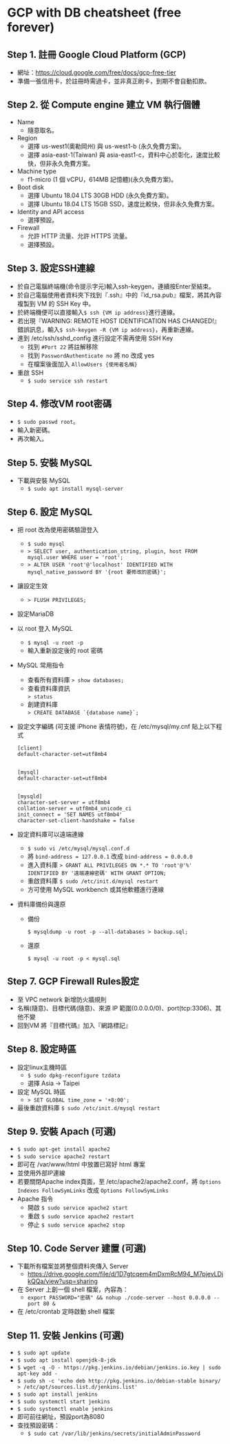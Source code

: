 # GCP with DB cheatsheet (free forever)

## Step 1. 註冊 Google Cloud Platform (GCP)
  * 網址：https://cloud.google.com/free/docs/gcp-free-tier
  * 準備一張信用卡，於註冊時需過卡，並非真正刷卡，到期不會自動扣款。

## Step 2. 從 Compute engine 建立 VM 執行個體
  * Name
    * 隨意取名。
  * Region
    * 選擇 us-west1(奧勒岡州) 與 us-west1-b (永久免費方案)。
    * 選擇 asia-east-1(Taiwan) 與 asia-east1-c，資料中心於彰化，速度比較快，但非永久免費方案。
  * Machine type
    * f1-micro (1 個 vCPU，614MB 記憶體)(永久免費方案)。
  * Boot disk
    * 選擇 Ubuntu 18.04 LTS 30GB HDD (永久免費方案)。
    * 選擇 Ubuntu 18.04 LTS 15GB SSD，速度比較快，但非永久免費方案。
  * Identity and API access
    * 選擇預設。
  * Firewall
    * 允許 HTTP 流量、允許 HTTPS 流量。
    * 選擇預設。
     
## Step 3. 設定SSH連線
  * 於自己電腦終端機(命令提示字元)輸入ssh-keygen，連續按Enter至結束。
  * 於自己電腦使用者資料夾下找到『.ssh』中的『id_rsa.pub』檔案，將其內容複製到 VM 的 SSH Key 中。
  * 於終端機便可以直接輸入```$ ssh {VM ip address}```進行連線。
  * 若出現『WARNING: REMOTE HOST IDENTIFICATION HAS CHANGED!』錯誤訊息，輸入```$ ssh-keygen -R {VM ip address}```，再重新連線。
  * 進到 /etc/ssh/sshd_config 進行設定不需再使用 SSH Key
    * 找到 ```#Port 22``` 將註解移除
    * 找到 ```PasswordAuthenticate no``` 將 no 改成 yes
    * 在檔案後面加入 ```AllowUsers {使用者名稱}```
  * 重啟 SSH
    * ```$ sudo service ssh restart```

## Step 4. 修改VM root密碼
 * ```$ sudo passwd root```。
 * 輸入新密碼。
 * 再次輸入。

## Step 5. 安裝 MySQL
 * 下載與安裝 MySQL
   * ```$ sudo apt install mysql-server```

## Step 6. 設定 MySQL
 * 把 root 改為使用密碼驗證登入
   * ```$ sudo mysql```
   * ```> SELECT user, authentication_string, plugin, host FROM mysql.user WHERE user = 'root';```
   * ```> ALTER USER 'root'@'localhost' IDENTIFIED WITH mysql_native_password BY '{root 要修改的密碼}';```
 * 讓設定生效
   * ```> FLUSH PRIVILEGES;``` 
 * 設定MariaDB
 * 以 root 登入 MySQL
   * ```$ mysql -u root -p```
   * 輸入重新設定後的 root 密碼
 * MySQL 常用指令
   * 查看所有資料庫 
     ```> show databases;```
   * 查看資料庫資訊  
     ```> status``` 
   * 創建資料庫  
     ```> CREATE DATABASE `{database name}`;``` 
 * 設定文字編碼 (可支援 iPhone 表情符號)，在 /etc/mysql/my.cnf 貼上以下程式
   ```
   [client]
   default-character-set=utf8mb4


   [mysql]
   default-character-set=utf8mb4


   [mysqld]
   character-set-server = utf8mb4
   collation-server = utf8mb4_unicode_ci
   init_connect = 'SET NAMES utf8mb4'
   character-set-client-handshake = false
   ```
     
 * 設定資料庫可以遠端連線
   * ```$ sudo vi /etc/mysql/mysql.conf.d```
   * 將 ```bind-address = 127.0.0.1``` 改成 ```bind-address = 0.0.0.0```
   * 進入資料庫 ```> GRANT ALL PRIVILEGES ON *.* TO 'root'@'%' IDENTIFIED BY '遠端連線密碼' WITH GRANT OPTION;```
   * 重啟資料庫 ```$ sudo /etc/init.d/mysql restart ```
   * 方可使用 MySQL workbench 或其他軟體進行連線
   
 * 資料庫備份與還原
   * 備份 
     
     ```$ mysqldump -u root -p --all-databases > backup.sql;``` 
     
   * 還原 
   
     ```$ mysql -u root -p < mysql.sql``` 
     
 
## Step 7. GCP Firewall Rules設定
  * 至 VPC network 新增防火牆規則
  * 名稱(隨意)、目標代碼(隨意)、來源 IP 範圍(0.0.0.0/0)、port(tcp:3306)、其他不變
  * 回到VM 將『目標代碼』加入『網路標記』


## Step 8. 設定時區
  * 設定linux主機時區
    * ```$ sudo dpkg-reconfigure tzdata```
    * 選擇 Asia -> Taipei
  * 設定 MySQL 時區
    * ```> SET GLOBAL time_zone = '+8:00';```
  * 最後重啟資料庫 ```$ sudo /etc/init.d/mysql restart ```


## Step 9. 安裝 Apach (可選)
  * ```$ sudo apt-get install apache2```
  * ```$ sudo service apache2 restart```
  * 即可在 /var/www/html 中放置已寫好 html 專案
  * 並使用外部IP連線
  * 若要關閉Apache index頁面，至 /etc/apache2/apache2.conf，將 ```Options Indexes FollowSymLinks``` 改成 ```Options FollowSymLinks```
  * Apache 指令
    * 開啟 ```$ sudo service apache2 start```
    * 重啟 ```$ sudo service apache2 restart```
    * 停止 ```$ sudo service apache2 stop```


## Step 10. Code Server 建置 (可選)
  * 下載所有檔案並將整個資料夾傳入 Server
    * https://drive.google.com/file/d/1D7gtcqem4mDxmRcM94_M7pjevLDjkQQa/view?usp=sharing
  * 在 Server 上創一個 shell 檔案，內容為：
    * ```export PASSWORD="密碼" && nohup ./code-server --host 0.0.0.0 --port 80 &```
  * 在 /etc/crontab 定時啟動 shell 檔案
 
 
 ## Step 11. 安裝 Jenkins (可選)
  * ```$ sudo apt update```
  * ```$ sudo apt install openjdk-8-jdk```
  * ```$ wget -q -O - https://pkg.jenkins.io/debian/jenkins.io.key | sudo apt-key add -```
  * ```$ sudo sh -c 'echo deb http://pkg.jenkins.io/debian-stable binary/ > /etc/apt/sources.list.d/jenkins.list'```
  * ```$ sudo apt install jenkins```
  * ```$ sudo systemctl start jenkins```
  * ```$ sudo systemctl enable jenkins```
  * 即可前往網址，預設port為8080
  * 查找預設密碼：
    * ```$ sudo cat /var/lib/jenkins/secrets/initialAdminPassword```
